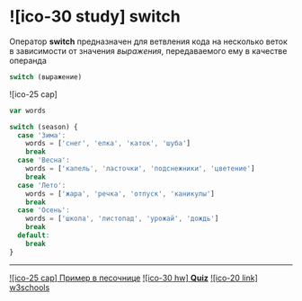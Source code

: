 # ![ico-30 study] switch

Оператор  **switch** предназначен для ветвления кода на несколько веток в зависимости от значения _выражения_, передаваемого ему в качестве операнда

~~~js
switch (выражение)
~~~

![ico-25 cap]

~~~js
var words

switch (season) {
  case 'Зима':
    words = ['снег', 'елка', 'каток', 'шуба']
    break
  case 'Весна':
    words = ['капель', 'ласточки', 'подснежники', 'цветение']
    break
  case 'Лето':
    words = ['жара', 'речка', 'отпуск', 'каникулы']
    break
  case 'Осень':
    words = ['школа', 'листопад', 'урожай', 'дождь']
    break
  default:
    break
}
~~~

______________

[![ico-25 cap] Пример в песочнице](https://jsfiddle.net/garevna/g4roemnL/27/ )
[![ico-30 hw] **Quiz**](quiz/switch)
[![ico-20 link] w3schools](https://www.w3schools.com/js/js_switch.asp )
